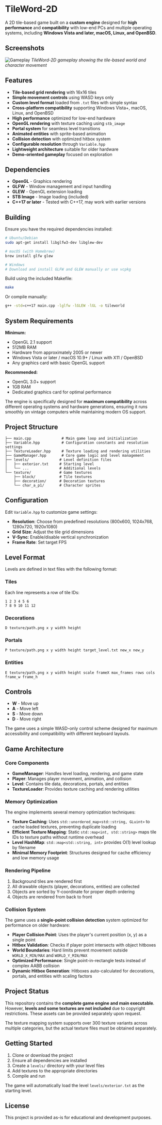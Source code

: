 # TileWord-2D

A 2D tile-based game built on a **custom engine** designed for **high performance** and **compatibility** with low-end PCs and multiple operating systems, including **Windows Vista and later, macOS, Linux, and OpenBSD**.

## Screenshots

![Gameplay](screenshots/gameplay.png)
*TileWord-2D gameplay showing the tile-based world and character movement*

## Features

- **Tile-based grid rendering** with 16x16 tiles
- **Simple movement controls** using WASD keys only
- **Custom level format** loaded from `.txt` files with simple syntax
- **Cross-platform compatibility** supporting Windows Vista+, macOS, Linux, and OpenBSD
- **High performance** optimized for low-end hardware
- **OpenGL rendering** with texture caching using `stb_image`
- **Portal system** for seamless level transitions
- **Animated entities** with sprite-based animation
- **Collision detection** with optimized hitbox system
- **Configurable resolution** through `Variable.hpp`
- **Lightweight architecture** suitable for older hardware
- **Demo-oriented gameplay** focused on exploration

## Dependencies

- **OpenGL** - Graphics rendering
- **GLFW** - Window management and input handling
- **GLEW** - OpenGL extension loading
- **STB Image** - Image loading (included)
- **C++17 or later** - Tested with C++17, may work with earlier versions

## Building

Ensure you have the required dependencies installed:

```bash
# Ubuntu/Debian
sudo apt-get install libglfw3-dev libglew-dev

# macOS (with Homebrew)
brew install glfw glew

# Windows
# Download and install GLFW and GLEW manually or use vcpkg
```

Build using the included Makefile:

```bash
make
```

Or compile manually:

```bash
g++ -std=c++17 main.cpp -lglfw -lGLEW -lGL -o tileworld
```

## System Requirements

**Minimum:**
- OpenGL 2.1 support
- 512MB RAM
- Hardware from approximately 2005 or newer
- Windows Vista or later / macOS 10.9+ / Linux with X11 / OpenBSD
- Any graphics card with basic OpenGL support

**Recommended:**
- OpenGL 3.0+ support
- 1GB RAM
- Dedicated graphics card for optimal performance

The engine is specifically designed for **maximum compatibility** across different operating systems and hardware generations, ensuring it runs smoothly on vintage computers while maintaining modern OS support.

## Project Structure

```
├── main.cpp              # Main game loop and initialization
├── Variable.hpp          # Configuration constants and resolution settings
├── TextureLoader.hpp     # Texture loading and rendering utilities
├── GameManager.hpp       # Core game logic and level management
├── levels/              # Level definition files
│   ├── exterior.txt     # Starting level
│   └── ...              # Additional levels
└── texture/             # Game textures
    ├── block/           # Tile textures
    ├── decoration/      # Decoration textures
    └── char_a_p1/       # Character sprites
```

## Configuration

Edit `Variable.hpp` to customize game settings:

- **Resolution**: Choose from predefined resolutions (800x600, 1024x768, 1280x720, 1920x1080)
- **Grid Size**: Adjust the tile grid dimensions
- **V-Sync**: Enable/disable vertical synchronization
- **Frame Rate**: Set target FPS

## Level Format

Levels are defined in text files with the following format:

### Tiles
Each line represents a row of tile IDs:
```
1 2 3 4 5 6
7 8 9 10 11 12
```

### Decorations
```
D texture/path.png x y width height
```

### Portals
```
P texture/path.png x y width height target_level.txt new_x new_y
```

### Entities
```
E texture/path.png x y width height scale frameX max_frames rows cols frame_w frame_h
```

## Controls

- **W** - Move up
- **A** - Move left
- **S** - Move down  
- **D** - Move right

The game uses a simple WASD-only control scheme designed for maximum accessibility and compatibility with different keyboard layouts.

## Game Architecture

### Core Components

- **GameManager**: Handles level loading, rendering, and game state
- **Player**: Manages player movement, animation, and collision
- **Level**: Contains tile data, decorations, portals, and entities
- **TextureLoader**: Provides texture caching and rendering utilities

### Memory Optimization

The engine implements several memory optimization techniques:

- **Texture Caching**: Uses `std::unordered_map<std::string, GLuint>` to cache loaded textures, preventing duplicate loading
- **Efficient Texture Mapping**: Static `std::map<int, std::string>` maps tile IDs to texture paths without runtime overhead
- **Level HashMap**: `std::map<std::string, int>` provides O(1) level lookup by filename
- **Minimal Memory Footprint**: Structures designed for cache efficiency and low memory usage

### Rendering Pipeline

1. Background tiles are rendered first
2. All drawable objects (player, decorations, entities) are collected
3. Objects are sorted by Y-coordinate for proper depth ordering
4. Objects are rendered from back to front

### Collision System

The game uses a **single-point collision detection** system optimized for performance on older hardware:

- **Player Collision Point**: Uses the player's current position (x, y) as a single point
- **Hitbox Validation**: Checks if player point intersects with object hitboxes
- **World Boundaries**: Hard limits prevent movement outside `WORLD_X_MIN/MAX` and `WORLD_Y_MIN/MAX`
- **Optimized Performance**: Single point-in-rectangle tests instead of complex AABB collision
- **Dynamic Hitbox Generation**: Hitboxes auto-calculated for decorations, portals, and entities with scaling factors

## Project Status

This repository contains the **complete game engine and main executable**. However, **levels and some textures are not included** due to copyright restrictions. These assets can be provided separately upon request.

The texture mapping system supports over 300 texture variants across multiple categories, but the actual texture files must be obtained separately.

## Getting Started

1. Clone or download the project
2. Ensure all dependencies are installed
3. Create a `levels/` directory with your level files
4. Add textures to the appropriate directories
5. Compile and run

The game will automatically load the level `levels/exterior.txt` as the starting level.

## License

This project is provided as-is for educational and development purposes.
